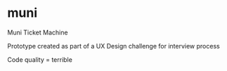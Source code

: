 # muni
Muni Ticket Machine

Prototype created as part of a UX Design challenge for interview process

Code quality = terrible
